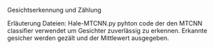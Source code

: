 Gesichtserkennung und Zählung

Erläuterung Dateien:
Hale-MTCNN.py 
 pyhton code der den MTCNN classifier verwendet um Gesichter zuverlässig zu erkennen.
 Erkannte gesicher werden gezält und der Mittlewert ausgegeben.
 
